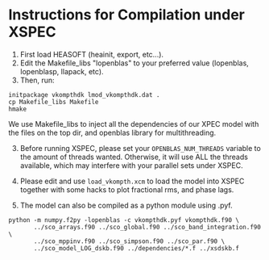 # Instructions for Compilation under XSPEC

1) First load HEASOFT (heainit, export, etc...).
2) Edit the Makefile_libs "lopenblas" to your preferred value
   (lopenblas, lopenblasp, llapack, etc).
3) Then, run:

```
initpackage vkompthdk lmod_vkompthdk.dat .
cp Makefile_libs Makefile
hmake
```

We use Makefile_libs to inject all the dependencies of our
XPEC model with the files on the top dir, and openblas
library for multithreading.

3) Before running XSPEC, please set your `OPENBLAS_NUM_THREADS`
variable to the amount of threads wanted. Otherwise, it will
use ALL the threads available, which may interfere with your
parallel sets under XSPEC.

4) Please edit and use `load_vkompth.xcm` to load the model into XSPEC together with some hacks to plot fractional rms, and phase lags.

5) The model can also be compiled as a python module using .pyf.

```
python -m numpy.f2py -lopenblas -c vkompthdk.pyf vkompthdk.f90 \
       ../sco_arrays.f90 ../sco_global.f90 ../sco_band_integration.f90 \
       ../sco_mppinv.f90 ../sco_simpson.f90 ../sco_par.f90 \
       ../sco_model_LOG_dskb.f90 ../dependencies/*.f ../xsdskb.f
```
